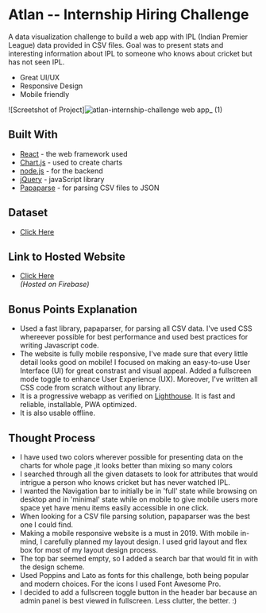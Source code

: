 # Atlan -- Internship Hiring Challenge

A data visualization challenge to build a web app with IPL (Indian Premier League) data provided in CSV files. Goal was to present stats and interesting information about IPL to someone who knows about cricket but has not seen IPL.

  - Great UI/UX
  - Responsive Design
  - Mobile friendly

![Screetshot of Project]![atlan-internship-challenge web app_ (1)](https://user-images.githubusercontent.com/47134609/89071412-4a191600-d394-11ea-8285-860a06ca0a58.png)

## Built With
  - [React](https://reactjs.org/) - the web framework used
  - [Chart.js](https://www.chartjs.org/) - used to create charts
  - [node.js](http://nodejs.org) - for the backend
  - [jQuery](http://jquery.com) - javaScript library
  - [Papaparse](https://www.papaparse.com/) - for parsing CSV files to JSON

## Dataset
  - [Click Here](https://www.kaggle.com/harsha547/indian-premier-league-csv-dataset)  

## Link to Hosted Website
  - [Click Here](https://atlan-internship-challenge.web.app/)  
  *(Hosted on Firebase)*

## Bonus Points Explanation
  - Used a fast library, papaparser, for parsing all CSV data. I've used CSS whereever possible for best performance and used best practices for writing Javascript code. 
  - The website is fully mobile responsive, I've made sure that every little detail looks good on mobile! I focused on making an easy-to-use User Interface (UI) for great constrast and visual appeal. Added a fullscreen mode toggle to enhance User Experience (UX). Moreover, I've written all CSS code from scratch without any library.
  - It is a progressive webapp as verified on [Lighthouse](https://developers.google.com/web/tools/lighthouse/). It is fast and reliable, installable, PWA optimized.
  - It is also usable offline.
  
## Thought Process
  - I have used two colors wherever possible for presenting data on the charts for whole page ,it looks better than mixing so many colors 
  - I searched through all the given datasets to look for attributes that would intrigue a person who knows cricket but has never watched IPL. 
  - I wanted the Navigation bar to initially be in 'full' state while browsing on desktop and in 'minimal' state while on mobile to give mobile users more space       yet have menu items easily accessible in one click.
  - When looking for a CSV file parsing solution, papaparser was the best one I could find.
  - Making a mobile responsive website is a must in 2019. With mobile in-mind, I carefully planned my layout design. I used grid layout and flex box for most of       my layout design process.
  - The top bar seemed empty, so I added a search bar that would fit in with the design scheme.
  - Used Poppins and Lato as fonts for this challenge, both being popular and modern choices. For the icons I used Font Awesome Pro.
  - I decided to add a fullscreen toggle button in the header bar because an admin panel is best viewed in fullscreen. Less clutter, the better. :)
  

